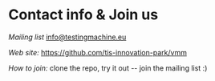 # Contact info & Join us

*Mailing list* info@testingmachine.eu  

*Web site:* https://github.com/tis-innovation-park/vmm

*How to join:* clone the repo, try it out -- join the mailing list :)

